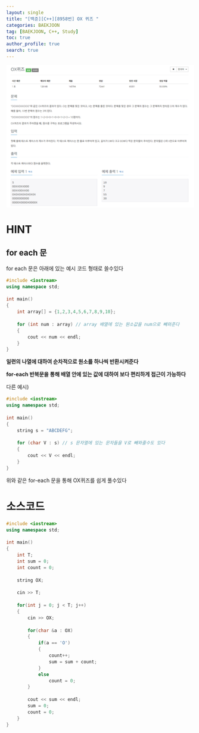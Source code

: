 ```yaml
---
layout: single
title: "[백준][C++][8958번] OX 퀴즈 "
categories: BAEKJOON
tag: [BAEKJOON, C++, Study]
toc: true
author_profile: true
search: true
---
```



![8958.PNG](https://github.com/Heo-jaehyeon/Heo-jaehyeon.github.io/blob/master/images/BAEKJOON/8958.PNG?raw=true)



# HINT

## for each 문

for each 문은 아래에 있는 예시 코드 형태로 쓸수있다

```c++
#include <iostream>
using namespace std;

int main()
{
    int array[] = {1,2,3,4,5,6,7,8,9,10};
    
    for (int num : array) // array 배열에 있는 원소값을 num으로 빼와준다 
    {
        cout << num << endl;
    }
}
```

**일련의 나열에 대하여 순차적으로 원소를 하나씩 반환시켜준다**

**for-each 반복문을 통해 배열 안에 있는 값에 대하여 보다 편리하게 접근이 가능하다**



다른 예시)

```c++
#include <iostream>
using namespace std;

int main()
{
    string s = "ABCDEFG";
    
    for (char V : s) // s 문자열에 있는 문자들을 V로 빼와줄수도 있다
    {
        cout << V << endl;
    }
}
```

위와 같은 for-each 문을 통해 OX퀴즈를 쉽게 풀수있다



# 소스코드

```c++
#include <iostream>
using namespace std;

int main()
{
	int T;
	int sum = 0;
	int count = 0;
	
	string OX;
	
	cin >> T;
	
	for(int j = 0; j < T; j++)
	{
		cin >> OX;
		
		for(char &a : OX)
		{
			if(a == 'O')
			{
				count++;
				sum = sum + count;
			}
			else
				count = 0;
		}
		
		cout << sum << endl;
		sum = 0;
		count = 0;
	}
}
```
